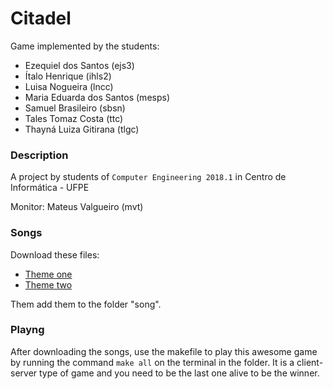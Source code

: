 # Citadel
Game implemented by the students: 

- Ezequiel dos Santos (ejs3)
- Ítalo Henrique (ihls2)
- Luisa Nogueira (lncc)
- Maria Eduarda dos Santos (mesps)
- Samuel Brasileiro (sbsn)
- Tales Tomaz Costa (ttc)
- Thayná Luiza Gitirana (tlgc)
                       
### Description
A project by students of `Computer Engineering 2018.1` in Centro de Informática - UFPE

Monitor: Mateus Valgueiro (mvt)

### Songs

Download these files:
- [Theme one](http://www.mediafire.com/file/7jknu188be03xdi/theme.wav/file)
- [Theme two](http://www.mediafire.com/file/kp0w72icsh3fms8/theme2.wav/file)

Them add them to the folder "song".

### Playng
After downloading the songs, use the makefile to play this awesome game by running the command `make all` on the terminal in the folder. 
It is a client-server type of game and you need to be the last one alive to be the winner.
